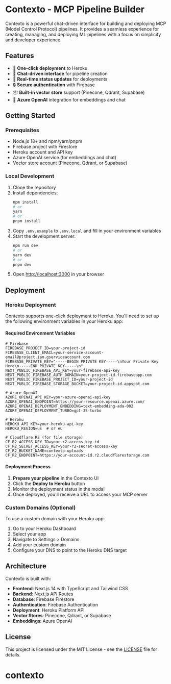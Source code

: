 # Contexto - MCP Pipeline Builder

Contexto is a powerful chat-driven interface for building and deploying MCP (Model Control Protocol) pipelines. It provides a seamless experience for creating, managing, and deploying ML pipelines with a focus on simplicity and developer experience.

## Features

- 🚀 **One-click deployment** to Heroku
- 💬 **Chat-driven interface** for pipeline creation
- 🔄 **Real-time status updates** for deployments
- 🔒 **Secure authentication** with Firebase
- 📦 **Built-in vector store** support (Pinecone, Qdrant, Supabase)
- 🤖 **Azure OpenAI** integration for embeddings and chat

## Getting Started

### Prerequisites

- Node.js 18+ and npm/yarn/pnpm
- Firebase project with Firestore
- Heroku account and API key
- Azure OpenAI service (for embeddings and chat)
- Vector store account (Pinecone, Qdrant, or Supabase)

### Local Development

1. Clone the repository
2. Install dependencies:
   ```bash
   npm install
   # or
   yarn
   # or
   pnpm install
   ```
3. Copy `.env.example` to `.env.local` and fill in your environment variables
4. Start the development server:
   ```bash
   npm run dev
   # or
   yarn dev
   # or
   pnpm dev
   ```
5. Open [http://localhost:3000](http://localhost:3000) in your browser

## Deployment

### Heroku Deployment

Contexto supports one-click deployment to Heroku. You'll need to set up the following environment variables in your Heroku app:

#### Required Environment Variables

```
# Firebase
FIREBASE_PROJECT_ID=your-project-id
FIREBASE_CLIENT_EMAIL=your-service-account-email@project.iam.gserviceaccount.com
FIREBASE_PRIVATE_KEY="-----BEGIN PRIVATE KEY-----\nYour Private Key Here\n-----END PRIVATE KEY-----\n"
NEXT_PUBLIC_FIREBASE_API_KEY=your-firebase-api-key
NEXT_PUBLIC_FIREBASE_AUTH_DOMAIN=your-project-id.firebaseapp.com
NEXT_PUBLIC_FIREBASE_PROJECT_ID=your-project-id
NEXT_PUBLIC_FIREBASE_STORAGE_BUCKET=your-project-id.appspot.com

# Azure OpenAI
AZURE_OPENAI_API_KEY=your-azure-openai-api-key
AZURE_OPENAI_ENDPOINT=https://your-resource.openai.azure.com/
AZURE_OPENAI_DEPLOYMENT_EMBEDDING=text-embedding-ada-002
AZURE_OPENAI_DEPLOYMENT_TURBO=gpt-35-turbo

# Heroku
HEROKU_API_KEY=your-heroku-api-key
HEROKU_REGION=us  # or eu

# Cloudflare R2 (for file storage)
CF_R2_ACCESS_KEY_ID=your-r2-access-key-id
CF_R2_SECRET_ACCESS_KEY=your-r2-secret-access-key
CF_R2_BUCKET_NAME=contexto-uploads
CF_R2_ENDPOINT=https://your-account-id.r2.cloudflarestorage.com
```

#### Deployment Process

1. **Prepare your pipeline** in the Contexto UI
2. Click the **Deploy to Heroku** button
3. Monitor the deployment status in the modal
4. Once deployed, you'll receive a URL to access your MCP server

### Custom Domains (Optional)

To use a custom domain with your Heroku app:

1. Go to your Heroku Dashboard
2. Select your app
3. Navigate to Settings > Domains
4. Add your custom domain
5. Configure your DNS to point to the Heroku DNS target

## Architecture

Contexto is built with:

- **Frontend**: Next.js 14 with TypeScript and Tailwind CSS
- **Backend**: Next.js API Routes
- **Database**: Firebase Firestore
- **Authentication**: Firebase Authentication
- **Deployment**: Heroku Platform API
- **Vector Stores**: Pinecone, Qdrant, or Supabase
- **Embeddings**: Azure OpenAI

## License

This project is licensed under the MIT License - see the [LICENSE](LICENSE) file for details.
# contexto
